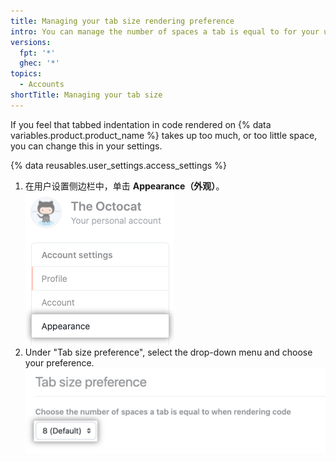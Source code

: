 ```yaml
---
title: Managing your tab size rendering preference
intro: You can manage the number of spaces a tab is equal to for your user account.
versions:
  fpt: '*'
  ghec: '*'
topics:
  - Accounts
shortTitle: Managing your tab size
---
```


If you feel that tabbed indentation in code rendered on {% data variables.product.product_name %} takes up too much, or too little space, you can change this in your settings.

{% data reusables.user_settings.access_settings %}
1. 在用户设置侧边栏中，单击 **Appearance（外观）**。 ![用户设置侧边栏中的"外观"选项卡](/assets/images/help/settings/appearance-tab.png)
2. Under "Tab size preference", select the drop-down menu and choose your preference. ![Tab size preference button](/assets/images/help/settings/tab-size-preference.png)
